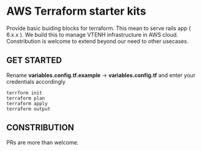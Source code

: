 # AWS Terraform starter kits
Provide basic buiding blocks for terraform. This mean to serve rails app ( 6.x.x ).
We build this to manage VTENH infrastructure in AWS cloud. Constribution is welcome to extend beyond our need to other usecases.

## GET STARTED

Rename **variables.config.tf.example**  -> **variables.config.tf** and enter your credentials accordingly

```
terrform init
terraform plan
terraform apply
terraform output
```

## CONSTRIBUTION
PRs are more than welcome. 
